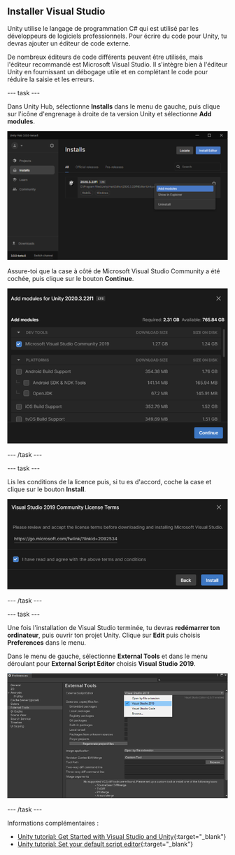 ## Installer Visual Studio

Unity utilise le langage de programmation C# qui est utilisé par les développeurs de logiciels professionnels. Pour écrire du code pour Unity, tu devras ajouter un éditeur de code externe.

De nombreux éditeurs de code différents peuvent être utilisés, mais l'éditeur recommandé est Microsoft Visual Studio. Il s'intègre bien à l'éditeur Unity en fournissant un débogage utile et en complétant le code pour réduire la saisie et les erreurs.

--- task ---

Dans Unity Hub, sélectionne **Installs** dans le menu de gauche, puis clique sur l'icône d'engrenage à droite de ta version Unity et sélectionne **Add modules**.

![Unity Hub affiché avec les options sélectionnées.](images/unity-add-modules.png)

Assure-toi que la case à côté de Microsoft Visual Studio Community a été cochée, puis clique sur le bouton **Continue**.

![Unity Hub avec une coche à côté de Visual Studio.](images/unity-install-vs.png)

--- /task ---

--- task ---

Lis les conditions de la licence puis, si tu es d'accord, coche la case et clique sur le bouton **Install**.

![Contrat de licence vérifié pour Visual Studio.](images/unity-vs-license.png)

--- /task ---

--- task ---

Une fois l'installation de Visual Studio terminée, tu devras **redémarrer ton ordinateur**, puis ouvrir ton projet Unity. Clique sur **Edit** puis choisis **Preferences** dans le menu.

Dans le menu de gauche, sélectionne **External Tools** et dans le menu déroulant pour **External Script Editor** choisis **Visual Studio 2019**.

![Menu Preferences avec Visual Studio choisi comme éditeur de script.](images/unity-editor-select.png)

--- /task ---

Informations complémentaires :
+ [Unity tutorial: Get Started with Visual Studio and Unity](https://learn.unity.com/tutorial/get-started-with-visual-studio-and-unity#){:target="_blank"}
+ [Unity tutorial: Set your default script editor](https://learn.unity.com/tutorial/set-your-default-script-editor-ide){:target="_blank"}